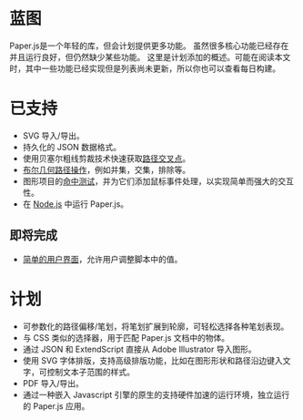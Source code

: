 # 蓝图

Paper.js是一个年轻的库，但会计划提供更多功能。 虽然很多核心功能已经存在并且运行良好，但仍然缺少某些功能。 这里是计划添加的概述。可能在阅读本文时，其中一些功能已经实现但是列表尚未更新，所以你也可以查看每日构建。

# 已支持

* SVG 导入/导出。
* 持久化的 JSON 数据格式。
* 使用贝塞尔粗线剪裁技术快速获取[路径交叉点](http://scriptographer.org/tutorials/paths/geometric-tests/#finding-path-intersections)。
* [布尔几何路径操作](http://scriptographer.org/tutorials/paths/geometric-operations/)，例如并集，交集，排除等。
* 图形项目的[命中测试](http://scriptographer.org/tutorials/document-items/hit-tests/)，并为它们添加鼠标事件处理，以实现简单而强大的交互性。
* 在 [Node.js](http://nodejs.org/) 中运行 Paper.js。

## 即将完成

* [简单的用户界面](http://scriptographer.org/tutorials/user-interface/interface-components/)，允许用户调整脚本中的值。

# 计划

* 可参数化的路径偏移/笔划，将笔划扩展到轮廓，可轻松选择各种笔划表现。
* 与 CSS 类似的选择器，用于匹配 Paper.js 文档中的物体。
* 通过 JSON 和 ExtendScript 直接从 Adobe Illustrator 导入图形。
* 使用 SVG 字体排版，支持高级排版功能，比如在图形形状和路径沿边键入文字，可控制文本子范围的样式。
* PDF 导入/导出。
* 通过一种嵌入 Javascript 引擎的原生的支持硬件加速的运行环境，独立运行的 Paper.js 应用。



